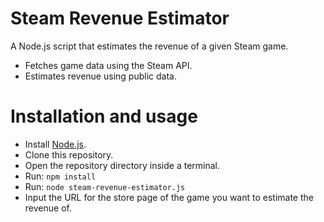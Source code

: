 # Steam Revenue Estimator

A Node.js script that estimates the revenue of a given Steam game. 
- Fetches game data using the Steam API.
- Estimates revenue using public data.

# Installation and usage

- Install [Node.js](https://nodejs.org/en).
- Clone this repository.
- Open the repository directory inside a terminal.
- Run: `npm install`
- Run: `node steam-revenue-estimator.js`
- Input the URL for the store page of the game you want to estimate the revenue of.
